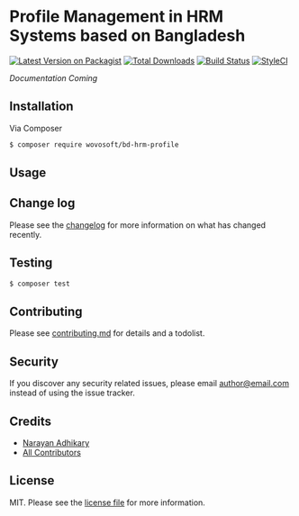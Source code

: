 # Profile Management in HRM Systems based on Bangladesh

[![Latest Version on Packagist][ico-version]][link-packagist]
[![Total Downloads][ico-downloads]][link-downloads]
[![Build Status][ico-travis]][link-travis]
[![StyleCI][ico-styleci]][link-styleci]

*Documentation Coming*

## Installation

Via Composer

``` bash
$ composer require wovosoft/bd-hrm-profile
```

## Usage

## Change log

Please see the [changelog](changelog.md) for more information on what has changed recently.

## Testing

``` bash
$ composer test
```

## Contributing

Please see [contributing.md](contributing.md) for details and a todolist.

## Security

If you discover any security related issues, please email author@email.com instead of using the issue tracker.

## Credits

- [Narayan Adhikary](https://github.com/wovosoft)
- [All Contributors][link-contributors]

## License

MIT. Please see the [license file](license.md) for more information.

[ico-version]: https://img.shields.io/packagist/v/wovosoft/bd-hrm-profile.svg?style=flat-square
[ico-downloads]: https://img.shields.io/packagist/dt/wovosoft/bd-hrm-profile.svg?style=flat-square
[ico-travis]: https://img.shields.io/travis/wovosoft/bd-hrm-profile/master.svg?style=flat-square
[ico-styleci]: https://styleci.io/repos/12345678/shield

[link-packagist]: https://packagist.org/packages/wovosoft/bd-hrm-profile
[link-downloads]: https://packagist.org/packages/wovosoft/bd-hrm-profile
[link-travis]: https://travis-ci.org/wovosoft/bd-hrm-profile
[link-styleci]: https://styleci.io/repos/12345678
[link-author]: https://github.com/wovosoft
[link-contributors]: ../../contributors
